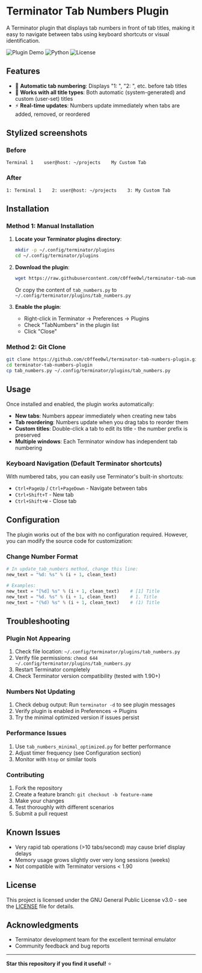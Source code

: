 # Terminator Tab Numbers Plugin

A Terminator plugin that displays tab numbers in front of tab titles, making it easy to navigate between tabs using keyboard shortcuts or visual identification.

![Plugin Demo](https://img.shields.io/badge/status-stable-green) ![Python](https://img.shields.io/badge/python-3.6+-blue) ![License](https://img.shields.io/badge/license-GPL--3.0-blue)

## Features

- 🔢 **Automatic tab numbering**: Displays "1: ", "2: ", etc. before tab titles
- 🎯 **Works with all title types**: Both automatic (system-generated) and custom (user-set) titles
- ⚡ **Real-time updates**: Numbers update immediately when tabs are added, removed, or reordered


## Stylized screenshots

### Before
```
Terminal 1    user@host: ~/projects    My Custom Tab
```

### After
```
1: Terminal 1    2: user@host: ~/projects    3: My Custom Tab
```

## Installation

### Method 1: Manual Installation

1. **Locate your Terminator plugins directory**:
   ```bash
   mkdir -p ~/.config/terminator/plugins
   cd ~/.config/terminator/plugins
   ```

2. **Download the plugin**:
   ```bash
   wget https://raw.githubusercontent.com/c0ffee0wl/terminator-tab-numbers-plugin/main/tab_numbers.py
   ```
   
   Or copy the content of `tab_numbers.py` to `~/.config/terminator/plugins/tab_numbers.py`

3. **Enable the plugin**:
   - Right-click in Terminator → Preferences → Plugins
   - Check "TabNumbers" in the plugin list
   - Click "Close"

### Method 2: Git Clone

```bash
git clone https://github.com/c0ffee0wl/terminator-tab-numbers-plugin.git
cd terminator-tab-numbers-plugin
cp tab_numbers.py ~/.config/terminator/plugins/tab_numbers.py
```

## Usage

Once installed and enabled, the plugin works automatically:

- **New tabs**: Numbers appear immediately when creating new tabs
- **Tab reordering**: Numbers update when you drag tabs to reorder them
- **Custom titles**: Double-click a tab to edit its title - the number prefix is preserved
- **Multiple windows**: Each Terminator window has independent tab numbering

### Keyboard Navigation (Default Terminator shortcuts)

With numbered tabs, you can easily use Terminator's built-in shortcuts:
- `Ctrl+PageUp` / `Ctrl+PageDown` - Navigate between tabs
- `Ctrl+Shift+T` - New tab
- `Ctrl+Shift+W` - Close tab

## Configuration

The plugin works out of the box with no configuration required. However, you can modify the source code for customization:

### Change Number Format
```python
# In update_tab_numbers method, change this line:
new_text = "%d: %s" % (i + 1, clean_text)

# Examples:
new_text = "[%d] %s" % (i + 1, clean_text)    # [1] Title
new_text = "%d. %s" % (i + 1, clean_text)     # 1. Title  
new_text = "(%d) %s" % (i + 1, clean_text)    # (1) Title
```

## Troubleshooting

### Plugin Not Appearing
1. Check file location: `~/.config/terminator/plugins/tab_numbers.py`
2. Verify file permissions: `chmod 644 ~/.config/terminator/plugins/tab_numbers.py`
3. Restart Terminator completely
4. Check Terminator version compatibility (tested with 1.90+)

### Numbers Not Updating
1. Check debug output: Run `terminator -d` to see plugin messages
2. Verify plugin is enabled in Preferences → Plugins
3. Try the minimal optimized version if issues persist

### Performance Issues
1. Use `tab_numbers_minimal_optimized.py` for better performance
2. Adjust timer frequency (see Configuration section)
3. Monitor with `htop` or similar tools


### Contributing

1. Fork the repository
2. Create a feature branch: `git checkout -b feature-name`
3. Make your changes
4. Test thoroughly with different scenarios
5. Submit a pull request


## Known Issues

- Very rapid tab operations (>10 tabs/second) may cause brief display delays
- Memory usage grows slightly over very long sessions (weeks)
- Not compatible with Terminator versions < 1.90


## License

This project is licensed under the GNU General Public License v3.0 - see the [LICENSE](LICENSE) file for details.

## Acknowledgments

- Terminator development team for the excellent terminal emulator
- Community feedback and bug reports

---

**Star this repository if you find it useful!** ⭐

